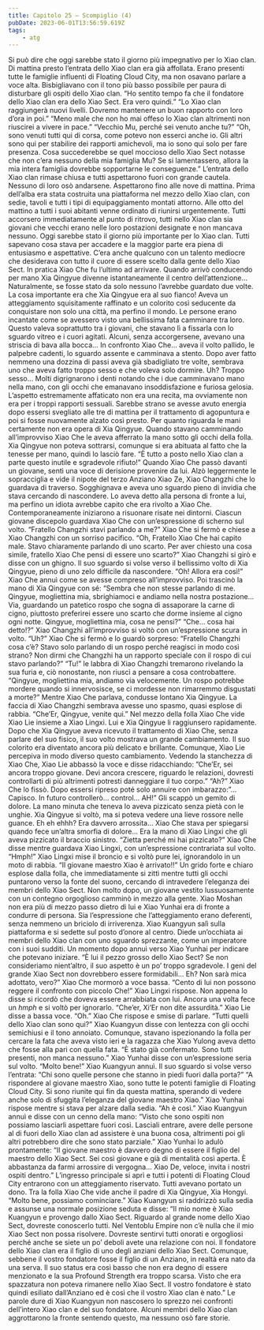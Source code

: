 ```yaml
---
title: Capitolo 25 – Scompiglio (4)
pubDate: 2023-06-01T13:56:59.619Z
tags:
    - atg
---
```


Si può dire che oggi sarebbe stato il giorno più impegnativo per lo Xiao clan.
Di mattina presto l’entrata dello Xiao clan era già affollata. Erano presenti tutte le famiglie influenti di Floating Cloud City, ma non osavano parlare a voce alta. Bisbigliavano con il tono più basso possibile per paura di disturbare gli ospiti dello Xiao clan.
“Ho sentito tempo fa che il fondatore dello Xiao clan era dello Xiao Sect. Era vero quindi.”
“Lo Xiao clan raggiungerà nuovi livelli. Dovremo mantenere un buon rapporto con loro d’ora in poi.”
“Meno male che non ho mai offeso lo Xiao clan altrimenti non riuscirei a vivere in pace.”
“Vecchio Mu, perché sei venuto anche tu?”
“Oh, sono venuti tutti qui di corsa, come potevo non esserci anche io. Gli altri sono qui per stabilire dei rapporti amichevoli, ma io sono qui solo per fare presenza. Cosa succederebbe se quel moccioso dello Xiao Sect notasse che non c’era nessuno della mia famiglia Mu? Se si lamentassero, allora la mia intera famiglia dovrebbe sopportarne le conseguenze.”
L’entrata dello Xiao clan rimase chiusa e tutti aspettarono fuori con grande cautela. Nessuno di loro osò andarsene.
Aspettarono fino alle nove di mattina.
Prima dell’alba era stata costruita una piattaforma nel mezzo dello Xiao clan, con sedie, tavoli e tutti i tipi di equipaggiamento montati attorno. Alle otto del mattino a tutti i suoi abitanti venne ordinato di riunirsi urgentemente. Tutti accorsero immediatamente al punto di ritrovo, tutti nello Xiao clan sia giovani che vecchi erano nelle loro postazioni designate e non mancava nessuno.
Oggi sarebbe stato il giorno più importante per lo Xiao clan. Tutti sapevano cosa stava per accadere e la maggior parte era piena di entusiasmo e aspettative. C’era anche qualcuno con un talento mediocre che desiderava con tutto il cuore di essere scelto dalla gente dello Xiao Sect.
In pratica Xiao Che fu l’ultimo ad arrivare. Quando arrivò conducendo per mano Xia Qingyue divenne istantaneamente il centro dell’attenzione…
Naturalmente, se fosse stato da solo nessuno l’avrebbe guardato due volte. La cosa importante era che Xia Qingyue era al suo fianco!
Aveva un atteggiamento squisitamente raffinato e un colorito così seducente da conquistare non solo una città, ma perfino il mondo. Le persone erano incantate come se avessero visto una bellissima fata camminare tra loro. Questo valeva soprattutto tra i giovani, che stavano lì a fissarla con lo sguardo vitreo e i cuori agitati. Alcuni, senza accorgersene, avevano una striscia di bava alla bocca…
In confronto Xiao Che… aveva il volto pallido, le palpebre cadenti, lo sguardo assente e camminava a stento. Dopo aver fatto nemmeno una dozzina di passi aveva già sbadigliato tre volte, sembrava uno che aveva fatto troppo sesso e che voleva solo dormire.
Uh? Troppo sesso…
Molti digrignarono i denti notando che i due camminavano mano nella mano, con gli occhi che emanavano insoddisfazione e furiosa gelosia.
L’aspetto estremamente affaticato non era una recita, ma ovviamente non era per i troppi rapporti sessuali. Sarebbe strano se avesse avuto energia dopo essersi svegliato alle tre di mattina per il trattamento di agopuntura e poi si fosse nuovamente alzato così presto. Per quanto riguarda le mani certamente non era opera di Xia Qingyue. Quando stavano camminando all’improvviso Xiao Che le aveva afferrato la mano sotto gli occhi della folla. Xia Qingyue non poteva sottrarsi, comunque si era abituata al fatto che la tenesse per mano, quindi lo lasciò fare.
“È tutto a posto nello Xiao clan a parte questo inutile e sgradevole rifiuto!”
Quando Xiao Che passò davanti un giovane, sentì una voce di derisione provenire da lui. Alzò leggermente le sopracciglia e vide il nipote del terzo Anziano Xiao Ze, Xiao Changzhi che lo guardava di traverso. Sogghignava e aveva uno sguardo pieno di invidia che stava cercando di nascondere.
Lo aveva detto alla persona di fronte a lui, ma perfino un idiota avrebbe capito che era rivolto a Xiao Che. Contemporaneamente iniziarono a risuonare risate nei dintorni. Ciascun giovane discepolo guardava Xiao Che con un’espressione di scherno sul volto.
“Fratello Changzhi stavi parlando a me?” Xiao Che si fermò e chiese a Xiao Changzhi con un sorriso pacifico.
“Oh, Fratello Xiao Che hai capito male. Stavo chiaramente parlando di uno scarto. Per aver chiesto una cosa simile, fratello Xiao Che pensi di essere uno scarto?” Xiao Changzhi si girò e disse con un ghigno. Il suo sguardo si volse verso il bellissimo volto di Xia Qingyue, pieno di uno zelo difficile da nascondere.
“Oh! Allora era così!” Xiao Che annuì come se avesse compreso all’improvviso. Poi trascinò la mano di Xia Qingyue con sé: “Sembra che non stesse parlando di me. Qingyue, mogliettina mia, sbrighiamoci e andiamo nella nostra postazione… Via, guardando un patetico rospo che sogna di assaporare la carne di cigno, piuttosto preferirei essere uno scarto che dorme insieme al cigno ogni notte. Qingyue, mogliettina mia, cosa ne pensi?”
“Che… cosa hai detto!?” Xiao Changzhi all’improvviso si voltò con un’espressione scura in volto.
“Uh?” Xiao Che si fermò e lo guardò sorpreso: “Fratello Changzhi cosa c’è? Stavo solo parlando di un rospo perché reagisci in modo così strano? Non dirmi che Changzhi ha un rapporto speciale con il rospo di cui stavo parlando?”
“Tu!” le labbra di Xiao Changzhi tremarono rivelando la sua furia e, ciò nonostante, non riuscì a pensare a cosa controbattere.
“Qingyue, mogliettina mia, andiamo via velocemente. Un rospo potrebbe mordere quando si innervosisce, se ci mordesse non rimarremmo disgustati a morte?” Mentre Xiao Che parlava, condusse lontano Xia Qingyue.
La faccia di Xiao Changzhi sembrava avesse uno spasmo, quasi esplose di rabbia.
“Che’Er, Qingyue, venite qui.”
Nel mezzo della folla Xiao Che vide Xiao Lie insieme a Xiao Lingxi. Lui e Xia Qingyue li raggiunsero rapidamente.
Dopo che Xia Qingyue aveva ricevuto il trattamento di Xiao Che, senza parlare del suo fisico, il suo volto mostrava un grande cambiamento. Il suo colorito era diventato ancora più delicato e brillante. Comunque, Xiao Lie percepiva in modo diverso questo cambiamento. Vedendo la stanchezza di Xiao Che, Xiao Lie abbassò la voce e disse ridacchiando: ”Che’Er, sei ancora troppo giovane. Devi ancora crescere, riguardo le relazioni, dovresti controllarti di più altrimenti potresti danneggiare il tuo corpo.”
“Ah?” Xiao Che lo fissò. Dopo essersi ripreso poté solo annuire con imbarazzo:”…Capisco. In futuro controllerò… control… AH!”
Gli scappò un gemito di dolore. La mano minuta che teneva lo aveva pizzicato senza pietà con le unghie. Xia Qingyue si voltò, ma si poteva vedere una lieve rossore nelle guance.
Eh eh ehhh? Era davvero arrossita…
Xiao Che stava per spiegarsi quando fece un’altra smorfia di dolore… Era la mano di Xiao Lingxi che gli aveva pizzicato il braccio sinistro.
“Zietta perché mi hai pizzicato?” Xiao Che disse mentre guardava Xiao Lingxi, con un’espressione contrariata sul volto.
“Hmph!” Xiao Lingxi mise il broncio e si voltò pure lei, ignorandolo in un moto di rabbia.
“Il giovane maestro Xiao è arrivato!!”
Un grido forte e chiaro esplose dalla folla, che immediatamente si zittì mentre tutti gli occhi puntarono verso la fonte del suono, cercando di intravedere l’eleganza dei membri dello Xiao Sect. Non molto dopo, un giovane vestito lussuosamente con un contegno orgoglioso camminò in mezzo alla gente. Xiao Moshan non era più di mezzo passo dietro di lui e Xiao Yunhai era di fronte a condurre di persona. Sia l’espressione che l’atteggiamento erano deferenti, senza nemmeno un briciolo di irriverenza.
Xiao Kuangyun salì sulla piattaforma e si sedette sul posto d’onore al centro. Diede un’occhiata ai membri dello Xiao clan con uno sguardo sprezzante, come un imperatore con i suoi sudditi. Un momento dopo annuì verso Xiao Yunhai per indicare che potevano iniziare.
“È lui il pezzo grosso dello Xiao Sect? Se non consideriamo nient’altro, il suo aspetto è un po’ troppo sgradevole. I geni del grande Xiao Sect non dovrebbero essere formidabili… Eh? Non sarà mica adottato, vero?” Xiao Che mormorò a voce bassa.
“Cento di lui non possono reggere il confronto con piccolo Che!” Xiao Lingxi rispose. Non appena lo disse si ricordò che doveva essere arrabbiata con lui. Ancora una volta fece un *hmph* e si voltò per ignorarlo.
“Che’er, Xi’Er non dite assurdità.” Xiao Lie disse a bassa voce.
“Oh.” Xiao Che rispose e smise di parlare.
“Tutti quelli dello Xiao clan sono qui?” Xiao Kuangyun disse con lentezza con gli occhi semichiusi e il tono annoiato. Comunque, stavano ispezionando la folla per cercare la fata che aveva visto ieri e la ragazza che Xiao Yulong aveva detto che fosse alla pari con quella fata.
“È stato già confermato. Sono tutti presenti, non manca nessuno.” Xiao Yunhai disse con un’espressione seria sul volto.
“Molto bene!” Xiao Kuangyun annuì. Il suo sguardo si volse verso l’entrata: “Chi sono quelle persone che stanno in piedi fuori dalla porta?”
“A rispondere al giovane maestro Xiao, sono tutte le potenti famiglie di Floating Cloud City. Si sono riunite qui fin da questa mattina, sperando di vedere anche solo di sfuggita l’eleganza del giovane maestro Xiao.” Xiao Yunhai rispose mentre si stava per alzare dalla sedia.
“Ah è così.” Xiao Kuangyun annuì e disse con un cenno della mano: “Visto che sono ospiti non possiamo lasciarli aspettare fuori così. Lasciali entrare, avere delle persone al di fuori dello Xiao clan ad assistere è una buona cosa, altrimenti poi gli altri potrebbero dire che sono stato parziale.”
Xiao Yunhai lo adulò prontamente: “Il giovane maestro è davvero degno di essere il figlio del maestro dello Xiao Sect. Sei così giovane e già di mentalità così aperta. È abbastanza da farmi arrossire di vergogna… Xiao De, veloce, invita i nostri ospiti dentro.”
L’ingresso principale si aprì e tutti i potenti di Floating Cloud City entrarono con un atteggiamento riservato. Tutti avevano portato un dono. Tra la folla Xiao Che vide anche il padre di Xia Qingyue, Xia Hongyi.
“Molto bene, possiamo cominciare.” Xiao Kuangyun si raddrizzò sulla sedia e assunse una normale posizione seduta e disse: “Il mio nome è Xiao Kuangyun e provengo dallo Xiao Sect. Riguardo al grande nome dello Xiao Sect, dovreste conoscerlo tutti. Nel Ventoblu Empire non c’è nulla che il mio Xiao Sect non possa risolvere. Dovreste sentirvi tutti onorati e orgogliosi perché anche se siete un po’ deboli avete una relazione con noi. Il fondatore dello Xiao clan era il figlio di uno degli anziani dello Xiao Sect. Comunque, sebbene il vostro fondatore fosse il figlio di un Anziano, in realtà era nato da una serva. Il suo status era così basso che non era degno di essere menzionato e la sua Profound Strength era troppo scarsa. Visto che era spazzatura non poteva rimanere nello Xiao Sect. Il vostro fondatore è stato quindi esiliato dall’Anziano ed è così che il vostro Xiao clan è nato.”
Le parole dure di Xiao Kuangyun non nascosero lo sprezzo nei confronti dell’intero Xiao clan e del suo fondatore. Alcuni membri dello Xiao clan aggrottarono la fronte sentendo questo, ma nessuno osò fare storie.



